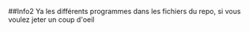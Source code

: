 ##Info2
Ya les différents programmes dans les fichiers du repo, si vous voulez jeter un coup d'oeil
